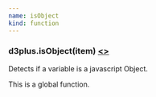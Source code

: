 ```yaml
---
name: isObject
kind: function
---
```


<a name="isObject"></a>

### d3plus.**isObject**(item) [<>](https://github.com/d3plus/d3plus-common/blob/master/src/isObject.js#L1)

Detects if a variable is a javascript Object.


This is a global function.
